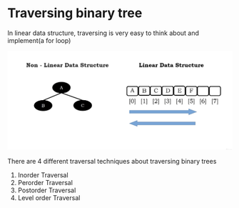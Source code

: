 # Traversing binary tree

In linear data structure, traversing is very easy to think about and implement(a for loop)

<img src='../assets/157_1.png'></img>

There are 4 different traversal techniques about traversing binary trees

1. Inorder Traversal
2. Perorder Traversal
3. Postorder Traversal
4. Level order Traversal
